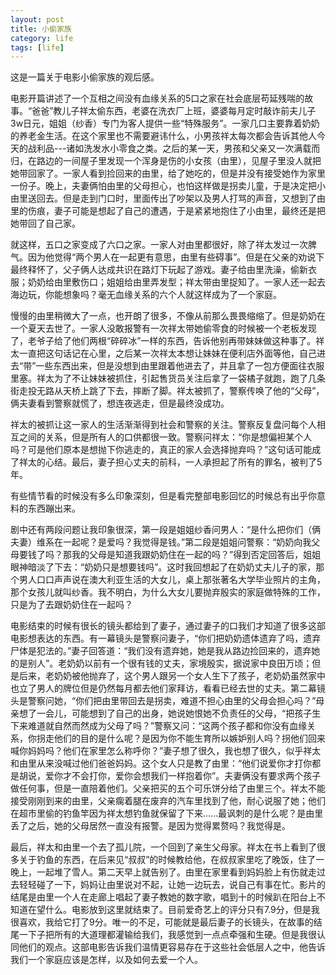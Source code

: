 ```yaml
---
layout: post
title: 小偷家族
category: life 
tags: [life]
---
```


这是一篇关于电影小偷家族的观后感。

   电影开篇讲述了一个互相之间没有血缘关系的5口之家在社会底层苟延残喘的故事。“爸爸”教儿子祥太偷东西，老婆在洗衣厂上班，婆婆每月定时敲诈前夫儿子3w日元，姐姐（纱香）专门为客人提供一些“特殊服务”。一家几口主要靠着奶奶的养老金生活。在这个家里也不需要避讳什么，小男孩祥太每次都会告诉其他人今天的战利品---诸如洗发水小零食之类。之后的某一天，男孩和父亲又一次满载而归，在路边的一间屋子里发现一个浑身是伤的小女孩（由里），见屋子里没人就把她带回家了。一家人看到捡回来的由里，给了她吃的，但是并没有接受她作为家里一份子。晚上，夫妻俩怕由里的父母担心，也怕这样做是拐卖儿童，于是决定把小由里送回去。但是走到门口时，里面传出了吵架以及男人打骂的声音，又想到了由里的伤痕，妻子可能是想起了自己的遭遇，于是紧紧地抱住了小由里，最终还是把她带回了自己家。
    
   就这样，五口之家变成了六口之家。一家人对由里都很好，除了祥太发过一次脾气。因为他觉得“两个男人在一起更有意思，由里有些碍事”。但是在父亲的劝说下最终释怀了，父子俩人达成共识在路灯下玩起了游戏。妻子给由里洗澡，偷新衣服；奶奶给由里敷伤口；姐姐给由里弄发型；祥太带由里捉知了。一家人还一起去海边玩，你能想象吗？毫无血缘关系的六个人就这样成为了一个家庭。
    
   慢慢的由里稍微大了一点，也开朗了很多，不像从前那么畏畏缩缩了。但是奶奶在一个夏天去世了。一家人没敢报警有一次祥太带她偷零食的时候被一个老板发现了，老爷子给了他们两根“碎碎冰”一样的东西，告诉他别再带妹妹做这种事了。祥太一直把这句话记在心里，之后某一次祥太本想让妹妹在便利店外面等他，自己进去“带”一些东西出来，但是没想到由里跟着他进去了，并且拿了一包方便面往衣服里塞。祥太为了不让妹妹被抓住，引起售货员关注后拿了一袋橘子就跑，跑了几条街走投无路从天桥上跳了下去，摔断了脚。祥太被抓了，警察传唤了他的“父母”，俩夫妻看到警察就慌了，想连夜逃走，但是最终没成功。
     
   祥太的被抓让这一家人的生活渐渐得到社会和警察的关注。警察反复盘问每个人相互之间的关系，但是所有人的口供都很一致。警察问祥太：“你是想偏袒某个人吗？可是他们原本是想抛下你逃走的，真正的家人会选择抛弃吗？”这句话可能成了祥太的心结。最后，妻子担心丈夫的前科，一人承担起了所有的罪名，被判了5年。
    
   有些情节看的时候没有多么印象深刻，但是看完整部电影回忆的时候总有出乎你意料的东西蹦出来。

   剧中还有两段问题让我印象很深，第一段是姐姐纱香问男人：“是什么把你们（俩夫妻）维系在一起呢？是爱吗？我觉得是钱。”第二段是姐姐问警察：“奶奶向我父母要钱了吗？那我的父母是知道我跟奶奶住在一起的吗？”得到否定回答后，姐姐眼神暗淡了下去：“奶奶只是想要钱吗”。这时我回想起了在奶奶丈夫儿子的家，那个男人口口声声说在澳大利亚生活的大女儿，桌上那张著名大学毕业照片的主角，那个女孩儿就叫纱香。我不明白，为什么大女儿要抛弃殷实的家庭做特殊的工作，只是为了去跟奶奶住在一起吗？
    
   电影结束的时候有很长的镜头都给到了妻子，通过妻子的口我们才知道了很多这部电影想表达的东西。有一幕镜头是警察问妻子，“你们把奶奶遗体遗弃了吗，遗弃尸体是犯法的。”妻子回答道：“我们没有遗弃她，她是我从路边捡回来的，遗弃她的是别人”。老奶奶以前有一个很有钱的丈夫，家境殷实，据说家中良田万顷；但是后来，老奶奶被他抛弃了，这个男人跟另一个女人生下了孩子，老奶奶虽然家中也立了男人的牌位但是仍然每月都去他们家拜访，看看已经去世的丈夫。第二幕镜头是警察问她，“你们把由里带回去是拐卖，难道不担心由里的父母会担心吗？”母亲想了一会儿，可能想到了自己的出身，她说她恨她不负责任的父母，“把孩子生下来难道就自然而然成为父母了吗？”警察又问：“这两个孩子都和你没有血缘关系，你拐走他们的目的是什么呢？是因为你不能生育所以嫉妒别人吗？拐他们回来喊你妈妈吗？他们在家里怎么称呼你？”妻子想了很久，我也想了很久，似乎祥太和由里从来没喊过他们爸爸妈妈。这个女人只是教了由里：“他们说爱你才打你都是胡说，爱你才不会打你，爱你会想我们一样抱着你”。夫妻俩没有要求两个孩子做任何事，但是一直陪着他们。父亲把买的五个可乐饼分给了由里三个。祥太不能接受刚刚到来的由里，父亲瘸着腿在废弃的汽车里找到了他，耐心说服了她；他们在超市里偷的钓鱼竿因为祥太想钓鱼就保留了下来......最讽刺的是什么呢？是由里丢了之后，她的父母居然一直没有报警。是因为觉得累赘吗？我觉得是。
    
   最后，祥太和由里一个去了孤儿院，一个回到了亲生父母家。祥太在书上看到了很多关于钓鱼的东西，在后来见“叔叔”的时候教给他，在叔叔家里吃了晚饭，住了一晚上，一起堆了雪人。第二天早上就告别了。由里在家里看到妈妈脸上有伤就走过去轻轻碰了一下，妈妈让由里说对不起，让她一边玩去，说自己有事在忙。影片的结尾是由里一个人在走廊上唱起了妻子教她的数字歌，唱到十的时候趴在阳台上不知道在望什么。电影放到这里就结束了。目前爱奇艺上的评分只有7.9分，但是我很喜欢，我给它打了9分。唯一的不足，可能就是最后妻子的长镜头，在故事的结尾一下子把所有的大道理都灌输给我们，我感觉到一点点牵强和生硬。但是我很认同他们的观点。这部电影告诉我们温情更容易存在于这些社会低层人之中，他告诉我们一个家庭应该是怎样，以及如何去爱一个人。

